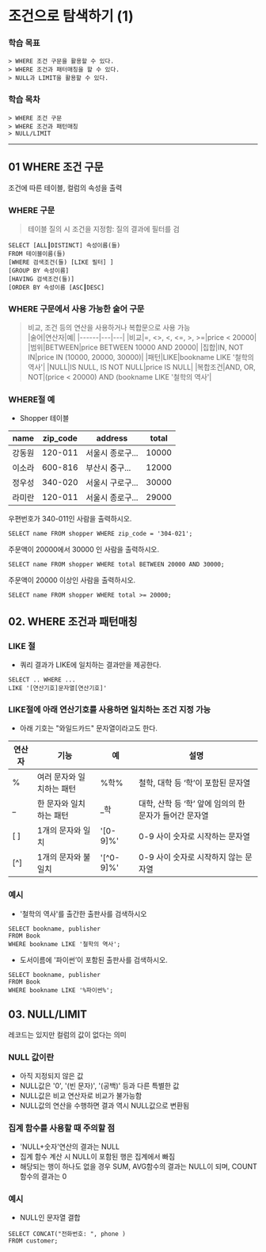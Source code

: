 # **조건으로 탐색하기 (1)**

### 학습 목표
```
> WHERE 조건 구문을 활용할 수 있다.
> WHERE 조건과 패터매칭을 할 수 있다.
> NULL과 LIMIT을 활용할 수 있다.
```

### 학습 목차
```
> WHERE 조건 구문
> WHERE 조건과 패턴매칭
> NULL/LIMIT
```
***

## 01 WHERE 조건 구문  
조건에 따른 테이블, 컬럼의 속성을 출력
### WHERE 구문
> 테이블 질의 시 조건을 지정함: 질의 결과에 필터를 검

```
SELECT [ALL┃DISTINCT] 속성이름(들)
FROM 테이블이름(들)
[WHERE 검색조건(들) [LIKE 필터] ]
[GROUP BY 속성이름]
[HAVING 검색조건(들)]
[ORDER BY 속성이름 [ASC┃DESC]
```

### WHERE 구문에서 사용 가능한 술어 구문
> 비교, 조건 등의 연산을 사용하거나 복합문으로 사용 가능   
|술어|연산자|예|
|------|---|---|
|비교|=, <>, <, <=, >, >=|price < 20000|
|범위|BETWEEN|price BETWEEN 10000 AND 20000|
|집합|IN, NOT IN|price IN (10000, 20000, 30000)|
|패턴|LIKE|bookname LIKE '철학의 역사'|
|NULL|IS NULL, IS NOT NULL|price IS NULL|
|복합조건|AND, OR, NOT|(price < 20000) AND (bookname LIKE '철학의 역사'|

### WHERE절 예
* Shopper 테이블

|name|zip_code|address|total|
|------|---|---|---|
|강동원|120-011|서울시 종로구...|10000|
|이소라|600-816|부산시 중구...|12000|
|정우성|340-020|서울시 구로구...|30000|
|라미란|120-011|서울시 종로구...|29000|

우편번호가 340-011인 사람을 출력하시오.
```
SELECT name FROM shopper WHERE zip_code = '304-021';
```

주문액이 20000에서 30000 인 사람을 출력하시오.
```
SELECT name FROM shopper WHERE total BETWEEN 20000 AND 30000;
```

주문액이 20000 이상인 사람을 출력하시오.
```
SELECT name FROM shopper WHERE total >= 20000;
```

## 02. WHERE 조건과 패턴매칭
### LIKE 절
* 쿼리 결과가 LIKE에 일치하는 결과만을 제공한다.
```
SELECT .. WHERE ...  
LIKE '[연산기호]문자열[연산기호]'
```

### LIKE절에 아래 연산기호를 사용하면 일치하는 조건 지정 가능
* 아래 기호는 "와일드카드" 문자열이라고도 한다.

|연산자|기능|예|설명|
|---|--|-|--|
|%|여러 문자와 일치하는 패턴|%학%|철학, 대학 등 ‘학’이 포함된 문자열|
|_|한 문자와 일치하는 패턴|_학|대학, 산학 등 ‘학’ 앞에 임의의 한 문자가 들어간 문자열|
|[ ]|1개의 문자와 일치|'[0-9]%'|0-9 사이 숫자로 시작하는 문자열|
|[^]|1개의 문자와 불일치|'[^0-9]%'|0-9 사이 숫자로 시작하지 않는 문자열|

### 예시
* '철학의 역사'를 출간한 출판사를 검색하시오
```
SELECT bookname, publisher  
FROM Book  
WHERE bookname LIKE '철학의 역사';
```

* 도서이름에 '파이썬’이 포함된 출판사를 검색하시오.
```
SELECT bookname, publisher  
FROM Book  
WHERE bookname LIKE '%파이썬%';
```

## 03. NULL/LIMIT  
레코드는 있지만 컬럼의 값이 없다는 의미

### NULL 값이란
* 아직 지정되지 않은 값  
* NULL값은 '0', '(빈 문자)', '(공백)' 등과 다른 특별한 값  
* NULL값은 비교 연산자로 비교가 불가능함  
* NULL값의 연산을 수행하면 결과 역시 NULL값으로 변환됨  

### 집계 함수를 사용할 때 주의할 점
* 'NULL+숫자'연산의 결과는 NULL  
* 집계 함수 계산 시 NULL이 포함된 행은 집계에서 빠짐  
* 해당되는 행이 하나도 없을 경우 SUM, AVG함수의 결과는 NULL이 되며, COUNT함수의 결과는 0

### 예시
* NULL인 문자열 결합

```
SELECT CONCAT("전화번호: ", phone )
FROM customer;
```
